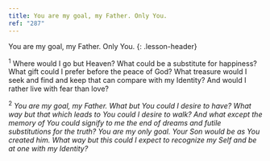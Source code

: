 ```yaml
---
title: You are my goal, my Father. Only You.
ref: "287"
---
```


You are my goal, my Father. Only You.
{: .lesson-header}

<sup>1</sup> Where would I go but Heaven? What could be a substitute for
happiness? What gift could I prefer before the peace of God? What
treasure would I seek and find and keep that can compare with my
Identity? And would I rather live with fear than love?

<sup>2</sup> *You are my goal, my Father. What but You could I desire to
have? What way but that which leads to You could I desire to walk? And
what except the memory of You could signify to me the end of dreams and
futile substitutions for the truth? You are my only goal. Your Son would
be as You created him. What way but this could I expect to recognize my
Self and be at one with my Identity?*

